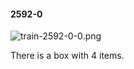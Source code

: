 #### 2592-0
![train-2592-0-0.png](https://github.com/lil-lab/nlvr/raw/master/nlvr/train/images/65/train-2592-0-0.png "train-2592-0-0.png")

There is a box with 4 items.